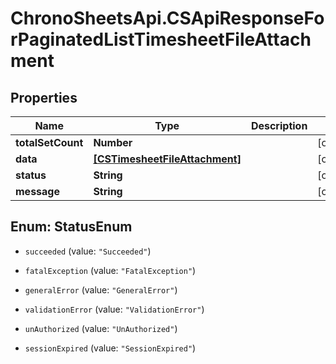# ChronoSheetsApi.CSApiResponseForPaginatedListTimesheetFileAttachment

## Properties
Name | Type | Description | Notes
------------ | ------------- | ------------- | -------------
**totalSetCount** | **Number** |  | [optional] 
**data** | [**[CSTimesheetFileAttachment]**](CSTimesheetFileAttachment.md) |  | [optional] 
**status** | **String** |  | [optional] 
**message** | **String** |  | [optional] 


<a name="StatusEnum"></a>
## Enum: StatusEnum


* `succeeded` (value: `"Succeeded"`)

* `fatalException` (value: `"FatalException"`)

* `generalError` (value: `"GeneralError"`)

* `validationError` (value: `"ValidationError"`)

* `unAuthorized` (value: `"UnAuthorized"`)

* `sessionExpired` (value: `"SessionExpired"`)




